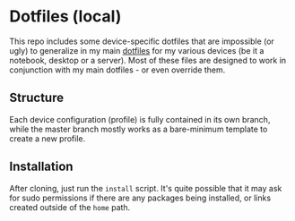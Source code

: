 # Dotfiles (local)
This repo includes some device-specific dotfiles that are impossible (or ugly) to generalize in my main [dotfiles](https://github.com/niraami/dotfiles "github.com/niraami/dotfiles") for my various devices (be it a notebook, desktop or a server). Most of these files are designed to work in conjunction with my main dotfiles - or even override them.

## Structure
Each device configuration (profile) is fully contained in its own branch, while the master branch mostly works as a bare-minimum template to create a new profile.

## Installation
After cloning, just run the `install` script. It's quite possible that it may ask for sudo permissions if there are any packages being installed, or links created outside of the `home` path.
